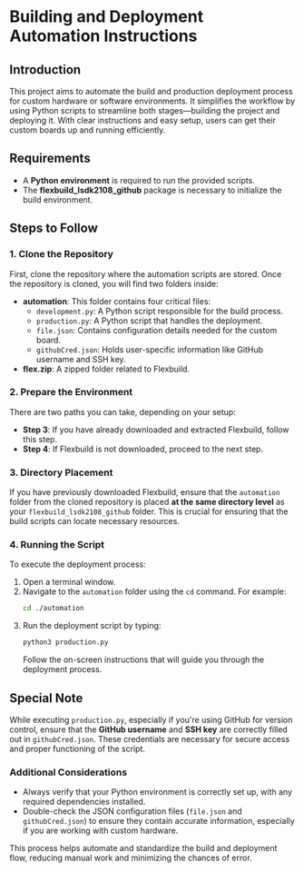 
# Building and Deployment Automation Instructions

## Introduction
This project aims to automate the build and production deployment process for custom hardware or software environments. It simplifies the workflow by using Python scripts to streamline both stages—building the project and deploying it. With clear instructions and easy setup, users can get their custom boards up and running efficiently.

## Requirements
- A **Python environment** is required to run the provided scripts.
- The **flexbuild_lsdk2108_github** package is necessary to initialize the build environment.

## Steps to Follow

### 1. Clone the Repository
First, clone the repository where the automation scripts are stored. Once the repository is cloned, you will find two folders inside:
   - **automation**: This folder contains four critical files:
     - `development.py`: A Python script responsible for the build process.
     - `production.py`: A Python script that handles the deployment.
     - `file.json`: Contains configuration details needed for the custom board.
     - `githubCred.json`: Holds user-specific information like GitHub username and SSH key.
   - **flex.zip**: A zipped folder related to Flexbuild.

### 2. Prepare the Environment
There are two paths you can take, depending on your setup:
   - **Step 3**: If you have already downloaded and extracted Flexbuild, follow this step.
   - **Step 4**: If Flexbuild is not downloaded, proceed to the next step.

### 3. Directory Placement
If you have previously downloaded Flexbuild, ensure that the `automation` folder from the cloned repository is placed **at the same directory level** as your `flexbuild_lsdk2108_github` folder. This is crucial for ensuring that the build scripts can locate necessary resources.

### 4. Running the Script
To execute the deployment process:
1. Open a terminal window.
2. Navigate to the `automation` folder using the `cd` command. For example:
   ```bash
   cd ./automation
   ```
3. Run the deployment script by typing:
   ```bash
   python3 production.py
   ```
   Follow the on-screen instructions that will guide you through the deployment process.

## Special Note
While executing `production.py`, especially if you're using GitHub for version control, ensure that the **GitHub username** and **SSH key** are correctly filled out in `githubCred.json`. These credentials are necessary for secure access and proper functioning of the script.

### Additional Considerations
- Always verify that your Python environment is correctly set up, with any required dependencies installed.
- Double-check the JSON configuration files (`file.json` and `githubCred.json`) to ensure they contain accurate information, especially if you are working with custom hardware.

This process helps automate and standardize the build and deployment flow, reducing manual work and minimizing the chances of error.